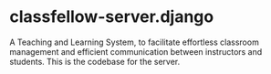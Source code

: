 # classfellow-server.django
A Teaching and Learning System, to facilitate effortless classroom management and efficient communication between instructors and students. This is the codebase for the server.
